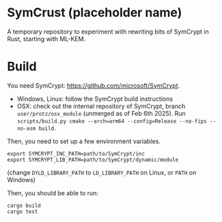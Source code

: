 # SymCrust (placeholder name)

A temporary repository to experiment with rewriting bits of SymCrypt in Rust, starting with ML-KEM.

# Build

You need SymCrypt: https://github.com/microsoft/SymCrypt.

- Windows, Linux: follow the SymCrypt build instructions
- OSX: check out the internal repository of SymCrypt, branch `user/protz/osx_module` (unmerged as of Feb 6th
  2025). Run `scripts/build.py cmake --arch=arm64 --config=Release --no-fips --no-asm build`.

Then, you need to set up a few environment variables.

```
export SYMCRYPT_INC_PATH=path/to/SymCrypt/inc
export SYMCRYPT_LIB_PATH=path/to/SymCrypt/dynamic/module
```

(change `DYLD_LIBRARY_PATH` to `LD_LIBRARY_PATH` on Linux, or `PATH` on Windows)

Then, you should be able to run:

```
cargo build
cargo test
```
